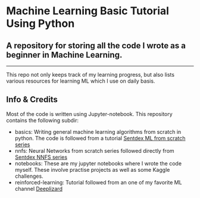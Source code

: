 # Machine Learning Basic Tutorial Using Python </h3>
## A repository for storing all the code I wrote as a beginner in Machine Learning.

<hr/>

This repo not only keeps track of my learning progress, but also lists various resources for learning ML which I use on daily basis.

## Info & Credits
Most of the code is written using Jupyter-notebook. This repository contains the following subdir: 
- basics: Writing general machine learning algorithms from scratch in python. The code is followed from a tutorial <a href="https://www.youtube.com/playlist?list=PLQVvvaa0QuDfKTOs3Keq_kaG2P55YRn5v">Sentdex ML from scratch series</a>
- nnfs: Neural Networks from scratch series followed directly from <a href="https://www.youtube.com/playlist?list=PLQVvvaa0QuDcjD5BAw2DxE6OF2tius3V3">Sentdex NNFS series </a>
- notebooks: These are my jupyter notebooks where I wrote the code myself. These involve practise projects as well as some Kaggle challenges.
- reinforced-learning: Tutorial followed from an one of my favorite ML channel <a href="https://www.youtube.com/channel/UC4UJ26WkceqONNF5S26OiVw"> Deeplizard </a>


